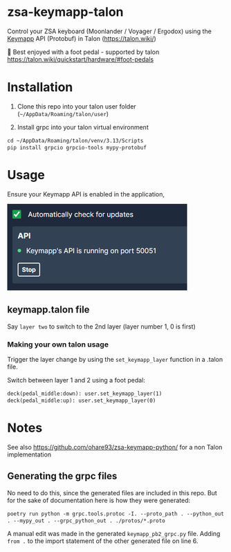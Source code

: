 # zsa-keymapp-talon

Control your ZSA keyboard (Moonlander / Voyager / Ergodox) using the [Keymapp](https://blog.zsa.io/keymapp/) API (Protobuf) in Talon (https://talon.wiki/)

👞 Best enjoyed with a foot pedal - supported by talon https://talon.wiki/quickstart/hardware/#foot-pedals

# Installation

1. Clone this repo into your talon user folder (`~/AppData/Roaming/talon/user`)

2. Install grpc into your talon virtual environment

```shell
cd ~/AppData/Roaming/talon/venv/3.13/Scripts
pip install grpcio grpcio-tools mypy-protobuf
```

# Usage

Ensure your Keymapp API is enabled in the application,

![](./assets/keymapp-settings.png)

## keymapp.talon file

Say `layer two` to switch to the 2nd layer (layer number 1, 0 is first)

### Making your own talon usage

Trigger the layer change by using the `set_keymapp_layer` function in a .talon file.

Switch between layer 1 and 2 using a foot pedal:

```
deck(pedal_middle:down): user.set_keymapp_layer(1)
deck(pedal_middle:up): user.set_keymapp_layer(0)
```

# Notes

See also https://github.com/ohare93/zsa-keymapp-python/ for a non Talon implementation

## Generating the grpc files

No need to do this, since the generated files are included in this repo. But for the sake of documentation here is how they were generated:

```shell
poetry run python -m grpc.tools.protoc -I. --proto_path . --python_out . --mypy_out . --grpc_python_out . ./protos/*.proto
```

A manual edit was made in the generated `keymapp_pb2_grpc.py` file. Adding `from .` to the import statement of the other generated file on line 6.
